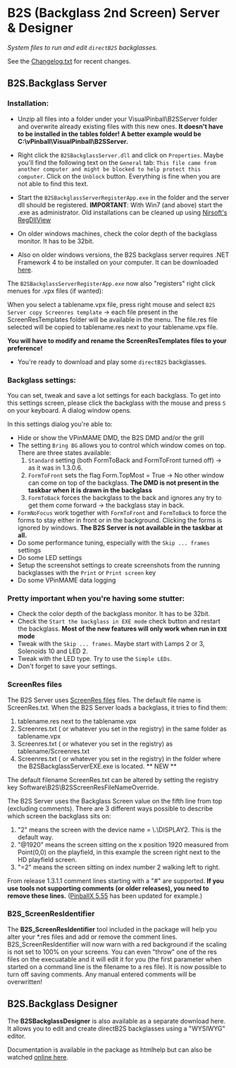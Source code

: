 # B2S (Backglass 2nd Screen) Server & Designer

*System files to run and edit `directB2S` backglasses.*

See the [Changelog.txt](Changelog.txt) for recent changes.

## B2S.Backglass Server

### Installation:

- Unzip all files into a folder under your VisualPinball\B2SServer folder and overwrite already existing files with this new ones.
  **It doesn't have to be installed in the tables folder! A better example would be C:\vPinball\VisualPinball\B2SServer.**
- Right click the `B2SBackglassServer.dll` and click on `Properties`. Maybe you'll find the following text on the `General` tab:
  `This file came from another computer and might be blocked to help protect this computer`. Click on the `Unblock` button.
  Everything is fine when you are not able to find this text.

- Start the `B2SBackglassServerRegisterApp.exe` in the folder and the server dll should be registered.
  **IMPORTANT**: With Win7 (and above) start the .exe as administrator. 
  Old installations can be cleaned up using [Nirsoft's RegDllView](https://www.nirsoft.net/utils/registered_dll_view.html)
- On older windows machines, check the color depth of the backglass monitor. It has to be 32bit.
- Also on older windows versions, the B2S backglass server requires .NET Framework 4 to be installed on your computer. It can be downloaded [here](http://www.microsoft.com/downloads/en/details.aspx?FamilyID=0a391abd-25c1-4fc0-919f-b21f31ab88b7&displaylang=en).

The `B2SBackglassServerRegisterApp.exe` now also "registers" right click menues for .vpx files (if wanted):

When you select a tablename.vpx file, press right mouse and select `B2S Server copy Screenres template` -> each file present in the ScreenResTemplates folder will be available in the menu. The file.res file selected will be copied to tablename.res next to your tablename.vpx file.

**You will have to modify and rename the ScreenResTemplates files to your preference!**

- You're ready to download and play some `directB2S` backglasses.

### Backglass settings:

You can set, tweak and save a lot settings for each backglass. To get into this settings screen, please click the backglass with the mouse and press `S` on your keyboard. A dialog window opens.

In this settings dialog you're able to:

- Hide or show the VPinMAME DMD, the B2S DMD and/or the grill
- The setting `Bring BG` allows you to control which window comes on top. There are three states available:
   1. `Standard` setting (both FormToBack and FormToFront turned off) -> as it was in 1.3.0.6.
   2. `FormToFront` sets the flag Form.TopMost = True -> No other window can come on top of the backglass. **The DMD is not present in the taskbar when it is drawn in the backglass**
   3. `FormToBack` forces the backglass to the back and ignores any try to get them come forward -> the backglass stay in back. 
- `FormNoFocus` work together with `FormToFront` and `FormToBack` to force the forms to stay either in front or in the background. Clicking the forms is ignored by windows. **The B2S Server is not available in the taskbar at all.**
- Do some performance tuning, especially with the `Skip ... frames` settings
- Do some LED settings
- Setup the screenshot settings to create screenshots from the running backglasses with the `Print` or `Print screen` key
- Do some VPinMAME data logging

### Pretty important when you're having some stutter:

- Check the color depth of the backglass monitor. It has to be 32bit.
- Check the `Start the backglass in EXE mode` check button and restart the backglass. **Most of the new features will only work when run in `EXE` mode**
- Tweak with the `Skip ... frames`. Maybe start with Lamps 2 or 3, Solenoids 10 and LED 2.
- Tweak with the LED type. Try to use the `Simple LEDs`.
- Don't forget to save your settings.

### ScreenRes files

The B2S Server uses [ScreenRes files](ScreenRes.txt) files. The default file name is ScreenRes.txt. 
When the B2S Server loads a backglass, it tries to find them:

1. tablename.res next to the tablename.vpx
2. Screenres.txt ( or whatever you set in the registry) in the same folder as tablename.vpx
3. Screenres.txt ( or whatever you set in the registry) as tablename/Screenres.txt
4. Screenres.txt ( or whatever you set in the registry) in the folder where the B2SBackglassServerEXE.exe is located. ** NEW **

The default filename ScreenRes.txt can be altered by setting the registry key Software\B2S\B2SScreenResFileNameOverride.

The B2S Server uses the Backglass Screen value on the fifth line from top (excluding comments). There are 3 different ways possible to describe which screen the backglass sits on:
   1. "2" means the screen with the device name = \\.\DISPLAY2. This is the default way.
   2. "@1920" means the screen sitting on the x position 1920 measured from Point(0,0) on the playfield, in this example the screen right next to the HD playfield screen.
   3. "=2" means the screen sitting on index number 2 walking left to right.

From release 1.3.1.1 comment lines starting with a "#" are supported. **If you use tools not supporting comments (or older releases), you need to remove these lines.**
([PinballX 5.55](https://forums.gameex.com/forums/topic/28239-news-pinballx-555/#comment-209692) has been updated for example.)

### B2S_ScreenResIdentifier

The **B2S_ScreenResIdentifier** tool included in the package will help you alter your *.res files and add or remove the comment lines.
B2S_ScreenResIdentifier will now warn with a red background if the scaling is not set to 100% on your screens.
You can even "throw" one of the res files on the execuatable and it will edit it for you (the first parameter when started on a command line is the filename to a res file).
It is now possible to turn off saving comments. Any manual entered comments will be overwritten!

## B2S.Backglass Designer

The **B2SBackglassDesigner** is also available as a separate download here. It allows you to edit and create directB2S backglasses using a "WYSIWYG" editor.

Documentation is available in the package as htmlhelp but can also be watched [online here](https://htmlpreview.github.io/?https://raw.githubusercontent.com/vpinball/b2s-backglass/master/b2sbackglassdesigner/b2sbackglassdesigner/htmlhelp/Introduction.htm).